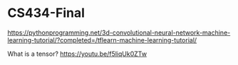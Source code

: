 # CS434-Final

https://pythonprogramming.net/3d-convolutional-neural-network-machine-learning-tutorial/?completed=/tflearn-machine-learning-tutorial/


What is a tensor? https://youtu.be/f5liqUk0ZTw
